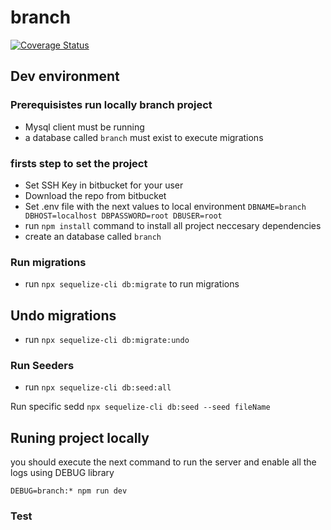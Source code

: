 # branch

[![Coverage Status](https://coveralls.io/repos/bitbucket/branchmotor/branch/badge.svg?branch=feature/add-unit-testing)](https://coveralls.io/bitbucket/branchmotor/branch?branch=feature/add-unit-testing)

## Dev environment


### Prerequisistes run locally branch project

- Mysql client must be running
- a database called ``branch`` must exist to execute migrations

### firsts step to set the project

- Set SSH Key in bitbucket for your user
- Download the repo from bitbucket
- Set .env file with the next values to local environment
    ``DBNAME=branch
    DBHOST=localhost
    DBPASSWORD=root
    DBUSER=root``
- run ``npm install`` command to install all project neccesary dependencies
- create an database called ``branch``

### Run migrations
- run ``npx sequelize-cli db:migrate`` to run migrations

## Undo migrations
- run ``npx sequelize-cli db:migrate:undo``

### Run Seeders
- run ``npx sequelize-cli db:seed:all`` 

Run specific sedd ``npx sequelize-cli db:seed --seed fileName``

## Runing project locally

you should execute the next command to run the server and enable all the logs using DEBUG library

``DEBUG=branch:* npm run dev``


### Test



